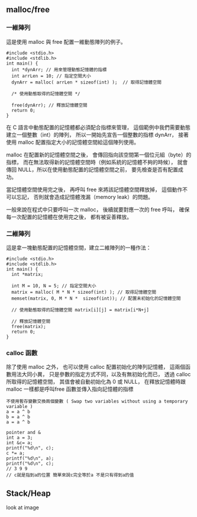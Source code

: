 ## malloc/free
### 一維陣列
這是使用 malloc 與 free 配置一維動態陣列的例子。
```
#include <stdio.h>
#include <stdlib.h>
int main() {
  int *dynArr; // 用來管理動態記憶體的指標
  int arrLen = 10; // 指定空間大小
  dynArr = malloc( arrLen * sizeof(int) );  // 取得記憶體空間

  /* 使用動態取得的記憶體空間 */
  
  free(dynArr); // 釋放記憶體空間
  return 0;
}
```
在 C 語言中動態配置的記憶體都必須配合指標來管理，
這個範例中我們需要動態建立一個整數（int）的陣列，
所以一開始先宣告一個整數的指標 dynArr，
接著使用 malloc 配置指定大小的記憶體空間給這個陣列使用。

malloc 在配置新的記憶體空間之後，
會傳回指向該空間第一個位元組（byte）的指標，
而在無法取得新的記憶體空間時（例如系統的記憶體不夠的時候），
就會傳回 NULL，所以在使用動態配置的記憶體空間之前，
要先檢查是否有配置成功。

當記憶體空間使用完之後，
再呼叫 free 來將該記憶體空間釋放掉，
這個動作不可以忘記，
否則就會造成記憶體洩漏（memory leak）的問題。

一般來說在程式中只要呼叫一次 malloc，
後續就要對應一次的 free 呼叫，
確保每一次配置的記憶體在使用完之後，
都有被妥善釋放。

### 二維陣列
這是拿一塊動態配置的記憶體空間，建立二維陣列的一種作法：
```
#include <stdio.h>
#include <stdlib.h>
int main() {
  int *matrix;

  int M = 10, N = 5; // 指定空間大小
  matrix = malloc( M * N * sizeof(int) ); // 取得記憶體空間
  memset(matrix, 0, M * N *  sizeof(int)); // 配置未初始化的記憶體空間

  // 使用動態取得的記憶體空間 matrix[i][j] = matrix[i*N+j]

  // 釋放記憶體空間
  free(matrix);
  return 0;
}
```
### calloc 函數
除了使用 malloc 之外，
也可以使用 calloc 配置初始化的陣列記憶體，
這兩個函數用法大同小異，
只是參數的指定方式不同，以及有無初始化而已，
透過 calloc 所取得的記憶體空間，
其值會被自動初始化為 0 或 NULL，
在釋放記憶體時跟 malloc 一樣都是呼叫free 函數並傳入指向記憶體的指標


```
不使用暫存變數交換兩個變數 ( Swap two variables without using a temporary variable )
a = a ^ b
b = a ^ b
a = a ^ b
```

```
pointer and &
int a = 3;
int &c= a;
printf("%d\n", c);
c *= a;
printf("%d\n", a);
printf("%d\n", c);
// 3 9 9
// c就是指到a的位置 簡單來說c完全等於a 不是只有得到a的值
```

## Stack/Heap
look at image